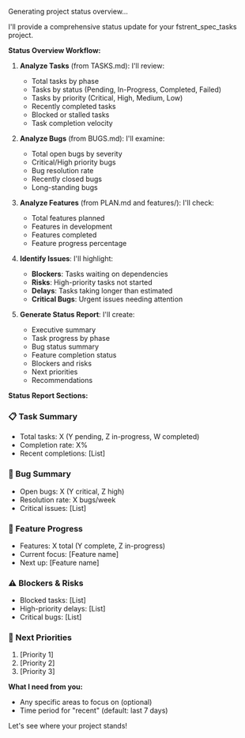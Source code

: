 Generating project status overview...

I'll provide a comprehensive status update for your fstrent_spec_tasks project.

**Status Overview Workflow:**

1. **Analyze Tasks** (from TASKS.md): I'll review:
   - Total tasks by phase
   - Tasks by status (Pending, In-Progress, Completed, Failed)
   - Tasks by priority (Critical, High, Medium, Low)
   - Recently completed tasks
   - Blocked or stalled tasks
   - Task completion velocity

2. **Analyze Bugs** (from BUGS.md): I'll examine:
   - Total open bugs by severity
   - Critical/High priority bugs
   - Bug resolution rate
   - Recently closed bugs
   - Long-standing bugs

3. **Analyze Features** (from PLAN.md and features/): I'll check:
   - Total features planned
   - Features in development
   - Features completed
   - Feature progress percentage

4. **Identify Issues**: I'll highlight:
   - **Blockers**: Tasks waiting on dependencies
   - **Risks**: High-priority tasks not started
   - **Delays**: Tasks taking longer than estimated
   - **Critical Bugs**: Urgent issues needing attention

5. **Generate Status Report**: I'll create:
   - Executive summary
   - Task progress by phase
   - Bug status summary
   - Feature completion status
   - Blockers and risks
   - Next priorities
   - Recommendations

**Status Report Sections:**

### 📋 Task Summary
- Total tasks: X (Y pending, Z in-progress, W completed)
- Completion rate: X%
- Recent completions: [List]

### 🐛 Bug Summary
- Open bugs: X (Y critical, Z high)
- Resolution rate: X bugs/week
- Critical issues: [List]

### 🎯 Feature Progress
- Features: X total (Y complete, Z in-progress)
- Current focus: [Feature name]
- Next up: [Feature name]

### ⚠️ Blockers & Risks
- Blocked tasks: [List]
- High-priority delays: [List]
- Critical bugs: [List]

### 🚀 Next Priorities
1. [Priority 1]
2. [Priority 2]
3. [Priority 3]

**What I need from you:**
- Any specific areas to focus on (optional)
- Time period for "recent" (default: last 7 days)

Let's see where your project stands!


